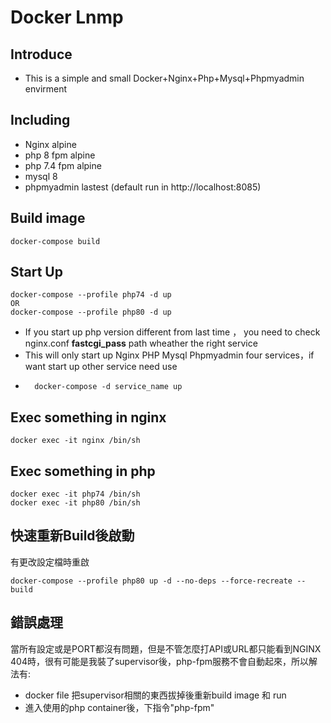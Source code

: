 # Docker Lnmp
## Introduce
* This is a simple and small Docker+Nginx+Php+Mysql+Phpmyadmin envirment

## Including
* Nginx alpine
* php 8 fpm alpine
* php 7.4 fpm alpine
* mysql 8
* phpmyadmin lastest (default run in http://localhost:8085)

## Build image
```
docker-compose build
```
## Start Up
```
docker-compose --profile php74 -d up
OR
docker-compose --profile php80 -d up
```
- If you start up php version different from last time ， you need to check nginx.conf <strong>fastcgi_pass</strong> path wheather the right service
- This will only start up Nginx PHP Mysql Phpmyadmin four services，if want start up other service need use
- ```
    docker-compose -d service_name up
    ```

## Exec something in nginx
```
docker exec -it nginx /bin/sh
```

## Exec something in php
```
docker exec -it php74 /bin/sh
docker exec -it php80 /bin/sh
```
## 快速重新Build後啟動
有更改設定檔時重啟
```
docker-compose --profile php80 up -d --no-deps --force-recreate --build
```

## 錯誤處理 
當所有設定或是PORT都沒有問題，但是不管怎麼打API或URL都只能看到NGINX 404時，很有可能是我裝了supervisor後，php-fpm服務不會自動起來，所以解法有:
* docker file 把supervisor相關的東西拔掉後重新build image 和 run 
* 進入使用的php container後，下指令"php-fpm"
